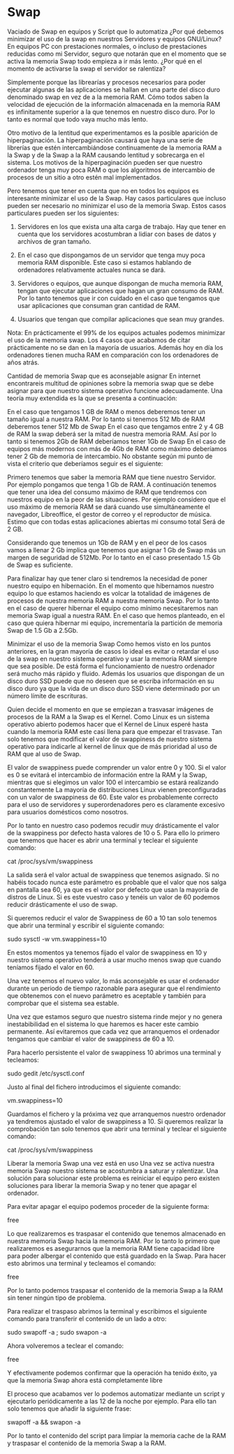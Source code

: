 # Swap
Vaciado de Swap en equipos y Script que lo automatiza
¿Por qué debemos minimizar el uso de la swap en nuestros Servidores y equipos GNU/Linux?
En equipos PC con prestaciones normales, o incluso de prestaciones reducidas como mi Servidor, seguro que notarán que en el momento que se activa la memoria Swap todo empieza a ir más lento. ¿Por qué en el momento de activarse la swap el servidor se ralentiza?

Simplemente porque las librearías y procesos necesarios para poder ejecutar algunas de las aplicaciones se hallan en una parte del disco duro denominado swap en vez de a la memoria RAM. Cómo todos saben la velocidad de ejecución de la información almacenada en la memoria RAM es infinitamente superior a la que tenemos en nuestro disco duro. Por lo tanto es normal que todo vaya mucho más lento.

Otro motivo de la lentitud que experimentamos es la posible aparición de hiperpaginación. La hiperpaginación causará que haya una serie de librerías que estén intercambiándose continuamente de la memoria RAM a la Swap y de la Swap a la RAM causando lentitud y sobrecarga en el sistema. Los motivos de la hiperpaginación pueden ser que nuestro ordenador tenga muy poca RAM o que los algoritmos de intercambio de procesos de un sitio a otro estén mal implementados.

Pero tenemos que tener en cuenta que no en todos los equipos es interesante minimizar el uso de la Swap. Hay casos particulares que incluso pueden ser necesario no minimizar el uso de la memoria Swap. Estos casos particulares pueden ser los siguientes:

1) Servidores en los que exista una alta carga de trabajo. Hay que tener en cuenta que los servidores acostumbran a lidiar con bases de datos y archivos de gran tamaño.
2) En el caso que dispongamos de un servidor que tenga muy poca memoria RAM disponible. Este caso si estamos hablando de ordenadores relativamente actuales nunca se dará.

3) Servidores o equipos, que aunque dispongan de mucha memoria RAM, tengan que ejecutar aplicaciones que hagan un gran consumo de RAM. Por lo tanto tenemos que ir con cuidado en el caso que tengamos que usar aplicaciones que consuman gran cantidad de RAM.

4) Usuarios que tengan que compilar aplicaciones que sean muy grandes.

Nota: En prácticamente el 99% de los equipos actuales podemos minimizar el uso de la memoria swap. Los 4 casos que acabamos de citar prácticamente no se dan en la mayoría de usuarios. Además hoy en día los ordenadores tienen mucha RAM en comparación con los ordenadores de años atrás.

Cantidad de memoria Swap que es aconsejable asignar
En internet encontrareis multitud de opiniones sobre la memoria swap que se debe asignar para que nuestro sistema operativo funcione adecuadamente. Una teoría muy extendida es la que se presenta a continuación:

En el caso que tengamos 1 GB de RAM o menos deberemos tener un tamaño igual a nuestra RAM. Por lo tanto si tenemos 512 Mb de RAM deberemos tener 512 Mb de Swap
En el caso que tengamos entre 2 y 4 GB de RAM la swap deberá ser la mitad de nuestra memoria RAM. Así por lo tanto si tenemos 2Gb de RAM deberíamos tener 1Gb de Swap
En el caso de equipos más modernos con más de 4Gb de RAM como máximo deberíamos tener 2 Gb de memoria de intercambio.
No obstante según mi punto de vista el criterio que deberíamos seguir es el siguiente:

Primero tenemos que saber la memoria RAM que tiene nuestro Servidor. Por ejemplo pongamos que tenga 1 Gb de RAM.
A continuación tenemos que tener una idea del consumo máximo de RAM que tendremos con nuestros equipo en la peor de las situaciones. Por ejemplo considero que el uso máximo de memoria RAM se dará cuando use simultáneamente el navegador, Libreoffice, el gestor de correo y el reproductor de música. Estimo que con todas estas aplicaciones abiertas mi consumo total Será de 2 GB.

Considerando que tenemos un 1Gb de RAM y en el peor de los casos vamos a llenar 2 Gb implica que tenemos que asignar 1 Gb de Swap más un margen de seguridad de 512Mb. Por lo tanto en el caso presentado 1.5 Gb de Swap es suficiente.

Para finalizar hay que tener claro si tendremos la necesidad de poner nuestro equipo en hibernación. En el momento que hibernamos nuestro equipo lo que estamos haciendo es volcar la totalidad de imágenes de procesos de nuestra memoria RAM a nuestra memoria Swap. Por lo tanto en el caso de querer hibernar el equipo como mínimo necesitaremos nan memoria Swap igual a nuestra RAM. En el caso que hemos planteado, en el caso que quiera hibernar mi equipo, incrementaría la partición de memoria Swap de 1.5 Gb a 2.5Gb.

Minimizar el uso de la memoria Swap
Como hemos visto en los puntos anteriores, en la gran mayoría de casos lo ideal es evitar o retardar el uso de la swap en nuestro sistema operativo y usar la memoria RAM siempre que sea posible. De está forma el funcionamiento de nuestro ordenador será mucho más rápido y fluido. Además los usuarios que dispongan de un disco duro SSD puede que no deseen que se escriba información en su disco duro ya que la vida de un disco duro SSD viene determinado por un número límite de escrituras.

Quien decide el momento en que se empiezan a trasvasar imágenes de procesos de la RAM a la Swap es el Kernel. Como Linux es un sistema operativo abierto podemos hacer que el Kernel de Linux esperé hasta cuando la memoria RAM este casi llena para que empezar el trasvase. Tan solo tenemos que modificar el valor de swappiness de nuestro sistema operativo para indicarle al kernel de linux que de más prioridad al uso de RAM que al uso de Swap.

El valor de swappiness puede comprender un valor entre 0 y 100. Si el valor es 0 se evitará el intercambio de información entre la RAM y la Swap, mientras que si elegimos un valor 100 el intercambio se estará realizando constantemente  La mayoría de distribuciones Linux vienen preconfiguradas con un valor de swappiness de 60. Este valor es probablemente correcto para el uso de servidores y superordenadores pero es claramente excesivo para usuarios domésticos como nosotros.

Por lo tanto en nuestro caso podemos recudir muy drásticamente el valor de la swappiness por defecto hasta valores de 10 o 5. Para ello lo primero que tenemos que hacer es abrir una terminal y teclear el siguiente comando:

cat /proc/sys/vm/swappiness

La salida será el valor actual de swappiness que tenemos asignado. Si no habéis tocado nunca este parámetro es probable que el valor que nos salga en pantalla sea 60, ya que es el valor por defecto que usan la mayoría de distros de Linux. Si es este vuestro caso y tenéis un valor de 60 podemos reducir drásticamente el uso de swap.

Si queremos reducir el valor de Swappiness de 60 a 10 tan solo tenemos que abrir una terminal y escribir el siguiente comando:

sudo sysctl -w vm.swappiness=10
 
En estos momentos ya tenemos fijado el valor de swappiness en 10 y nuestro sistema operativo tenderá a usar mucho menos swap que cuando teníamos fijado el valor en 60.

Una vez tenemos el nuevo valor, lo más aconsejable es usar el ordenador durante un periodo de tiempo razonable para asegurar que el rendimiento que obtenemos con el nuevo parámetro es aceptable y también para comprobar que el sistema sea estable.

Una vez que estamos seguro que nuestro sistema rinde mejor y no genera inestabibilidad en el sistema lo que haremos es hacer este cambio permanente. Así evitaremos que cada vez que arranquemos el ordenador tengamos que cambiar el valor de swappiness de 60 a 10.

Para hacerlo persistente el valor de swappiness 10 abrimos una terminal y tecleamos:

sudo gedit /etc/sysctl.conf

Justo al final del fichero introducimos el siguiente comando:

vm.swappiness=10
 
Guardamos el fichero y la próxima vez que arranquemos nuestro ordenador ya tendremos ajustado el valor de swappiness a 10. Si queremos realizar la comprobación tan solo tenemos que abrir una terminal y teclear el siguiente comando:

cat /proc/sys/vm/swappiness

Liberar la memoria Swap una vez está en uso
Una vez se activa nuestra memoria Swap nuestro sistema se acostumbra a saturar y ralentizar. Una solución para solucionar este problema es reiniciar el equipo pero existen soluciones para liberar la memoria Swap y no tener que apagar el ordenador. 

Para evitar apagar el equipo podemos proceder de la siguiente forma:

free

Lo que realizaremos es traspasar el contenido que tenemos almacenado en nuestra memoria Swap hacia la memoria RAM. Por lo tanto lo primero que realizaremos es asegurarnos que la memoria RAM tiene capacidad libre para poder albergar el contenido que está guardado en la Swap. Para hacer esto abrimos una terminal y tecleamos el comando: 

free

Por lo tanto podemos traspasar el contenido de la memoria Swap a la RAM sin tener ningún tipo de problema.

Para realizar el traspaso abrimos la terminal y escribimos el siguiente comando para transferir el contenido de un lado a otro:

sudo swapoff -a ; sudo swapon -a

Ahora volveremos a teclear el comando:

free

Y efectivamente podemos confirmar que la operación ha tenido éxito, ya que la memoria Swap ahora está completamente libre

El proceso que acabamos ver lo podemos automatizar mediante un script y ejecutarlo periódicamente a las 12 de la noche por ejemplo. 
Para ello tan solo tenemos que añadir la siguiente frase:

swapoff -a && swapon -a

Por lo tanto el contenido del script para limpiar la memoria cache de la RAM y traspasar el contenido de la memoria Swap a la RAM.

